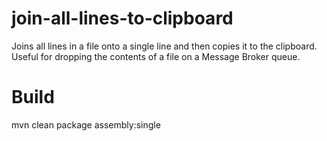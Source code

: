 # join-all-lines-to-clipboard
Joins all lines in a file onto a single line and then copies it to the clipboard. Useful for dropping the contents of a file on a Message Broker queue.

# Build
mvn clean package assembly:single
